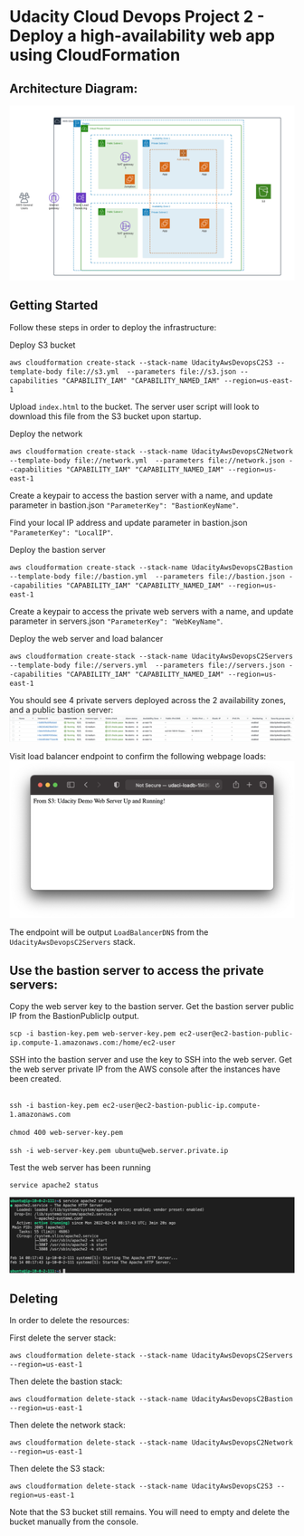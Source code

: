 # Udacity Cloud Devops Project 2 - Deploy a high-availability web app using CloudFormation

## Architecture Diagram:
![Diagram](../UdacityAWSDevopsC2.png)


## Getting Started
Follow these steps in order to deploy the infrastructure:

Deploy S3 bucket
```
aws cloudformation create-stack --stack-name UdacityAwsDevopsC2S3 --template-body file://s3.yml  --parameters file://s3.json --capabilities "CAPABILITY_IAM" "CAPABILITY_NAMED_IAM" --region=us-east-1
```
Upload `index.html` to the bucket. The server user script will look to download this file from the S3 bucket upon startup.

Deploy the network
```
aws cloudformation create-stack --stack-name UdacityAwsDevopsC2Network --template-body file://network.yml  --parameters file://network.json --capabilities "CAPABILITY_IAM" "CAPABILITY_NAMED_IAM" --region=us-east-1
```

Create a keypair to access the bastion server with a name, and update parameter in bastion.json `"ParameterKey": "BastionKeyName"`.

Find your local IP address and update parameter in bastion.json `"ParameterKey": "LocalIP"`.

Deploy the bastion server
```
aws cloudformation create-stack --stack-name UdacityAwsDevopsC2Bastion --template-body file://bastion.yml  --parameters file://bastion.json --capabilities "CAPABILITY_IAM" "CAPABILITY_NAMED_IAM" --region=us-east-1
```

Create a keypair to access the private web servers with a name, and update parameter in servers.json `"ParameterKey": "WebKeyName"`.

Deploy the web server and load balancer
```
aws cloudformation create-stack --stack-name UdacityAwsDevopsC2Servers --template-body file://servers.yml  --parameters file://servers.json --capabilities "CAPABILITY_IAM" "CAPABILITY_NAMED_IAM" --region=us-east-1
```

You should see 4 private servers deployed across the 2 availability zones, and a public bastion server:
![Instances](../Ec2Instances.png)

Visit load balancer endpoint to confirm the following webpage loads:
![Webpage](../ExpectedWebpage.png)


The endpoint will be output `LoadBalancerDNS` from the `UdacityAwsDevopsC2Servers` stack.

## Use the bastion server to access the private servers:

Copy the web server key to the bastion server. Get the bastion server public IP from the BastionPublicIp output.
```
scp -i bastion-key.pem web-server-key.pem ec2-user@ec2-bastion-public-ip.compute-1.amazonaws.com:/home/ec2-user
```
SSH into the bastion server and use the key to SSH into the web server. Get the web server private IP from the AWS console after the instances have been created.
```

ssh -i bastion-key.pem ec2-user@ec2-bastion-public-ip.compute-1.amazonaws.com

chmod 400 web-server-key.pem 

ssh -i web-server-key.pem ubuntu@web.server.private.ip
```
Test the web server has been running
```
service apache2 status 
```

![Ssh](../BastionSshWebserver.png)

## Deleting

In order to delete the resources:

First delete the server stack:
```
aws cloudformation delete-stack --stack-name UdacityAwsDevopsC2Servers --region=us-east-1
```

Then delete the bastion stack:
```
aws cloudformation delete-stack --stack-name UdacityAwsDevopsC2Bastion --region=us-east-1
```

Then delete the network stack:
```
aws cloudformation delete-stack --stack-name UdacityAwsDevopsC2Network --region=us-east-1
```

Then delete the S3 stack:
```
aws cloudformation delete-stack --stack-name UdacityAwsDevopsC2S3 --region=us-east-1
```
Note that the S3 bucket still remains. You will need to empty and delete the bucket manually from the console.

